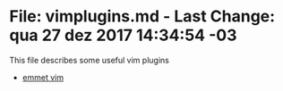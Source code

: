 # File:	vimplugins.md - Last Change: qua 27 dez 2017 14:34:54 -03

This file describes some useful vim plugins

+ [emmet vim](emmet-vim.md)

